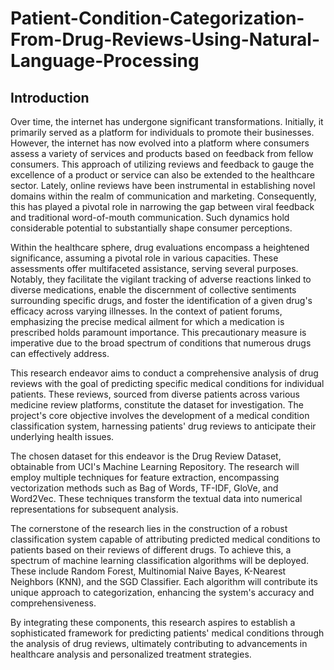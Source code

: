 # Patient-Condition-Categorization-From-Drug-Reviews-Using-Natural-Language-Processing

## Introduction

Over time, the internet has undergone significant transformations. Initially, it primarily served as a platform for individuals to promote their businesses. However, the internet has now evolved into a platform where consumers assess a variety of services and products based on feedback from fellow consumers. This approach of utilizing reviews and feedback to gauge the excellence of a product or service can also be extended to the healthcare sector. Lately, online reviews have been instrumental in establishing novel domains within the realm of communication and marketing. Consequently, this has played a pivotal role in narrowing the gap between viral feedback and traditional word-of-mouth communication. Such dynamics hold considerable potential to substantially shape consumer perceptions.

Within the healthcare sphere, drug evaluations encompass a heightened significance, assuming a pivotal role in various capacities. These assessments offer multifaceted assistance, serving several purposes. Notably, they facilitate the vigilant tracking of adverse reactions linked to diverse medications, enable the discernment of collective sentiments surrounding specific drugs, and foster the identification of a given drug's efficacy across varying illnesses. In the context of patient forums, emphasizing the precise medical ailment for which a medication is prescribed holds paramount importance. This precautionary measure is imperative due to the broad spectrum of conditions that numerous drugs can effectively address.

This research endeavor aims to conduct a comprehensive analysis of drug reviews with the goal of predicting specific medical conditions for individual patients. These reviews, sourced from diverse patients across various medicine review platforms, constitute the dataset for investigation. The project's core objective involves the development of a medical condition classification system, harnessing patients' drug reviews to anticipate their underlying health issues.

The chosen dataset for this endeavor is the Drug Review Dataset, obtainable from UCI's Machine Learning Repository. The research will employ multiple techniques for feature extraction, encompassing vectorization methods such as Bag of Words, TF-IDF, GloVe, and Word2Vec. These techniques transform the textual data into numerical representations for subsequent analysis.

The cornerstone of the research lies in the construction of a robust classification system capable of attributing predicted medical conditions to patients based on their reviews of different drugs. To achieve this, a spectrum of machine learning classification algorithms will be deployed. These include Random Forest, Multinomial Naive Bayes, K-Nearest Neighbors (KNN), and the SGD Classifier. Each algorithm will contribute its unique approach to categorization, enhancing the system's accuracy and comprehensiveness.

By integrating these components, this research aspires to establish a sophisticated framework for predicting patients' medical conditions through the analysis of drug reviews, ultimately contributing to advancements in healthcare analysis and personalized treatment strategies.
